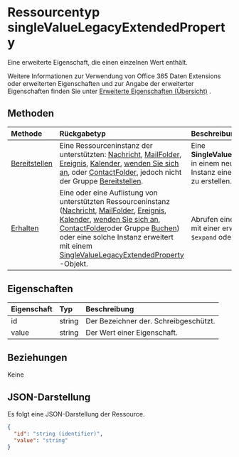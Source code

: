 # <a name="singlevaluelegacyextendedproperty-resource-type"></a>Ressourcentyp singleValueLegacyExtendedProperty

Eine erweiterte Eigenschaft, die einen einzelnen Wert enthält. 

Weitere Informationen zur Verwendung von Office 365 Daten Extensions oder erweiterten Eigenschaften und zur Angabe der erweiterter Eigenschaften finden Sie unter [Erweiterte Eigenschaften (Übersicht)](../resources/extended-properties-overview.md) . 


## <a name="methods"></a>Methoden

| Methode           | Rückgabetyp    |Beschreibung|
|:---------------|:--------|:----------|
|[Bereitstellen](../api/singlevaluelegacyextendedproperty_post_singlevalueextendedproperties.md) | Eine Ressourceninstanz der unterstützten: [Nachricht](../resources/message.md), [MailFolder](../resources/mailfolder.md), [Ereignis](../resources/event.md), [Kalender](../resources/calendar.md), [wenden Sie sich an](../resources/contact.md), oder [ContactFolder](../resources/contactfolder.md), jedoch nicht der Gruppe [Bereitstellen](../resources/post.md). | Eine **SingleValueLegacyExtendedProperty** in einem neuen oder vorhandenen Instanz einer unterstützten Ressource zu erstellen. |
|[Erhalten](../api/singlevaluelegacyextendedproperty_get.md) |Eine oder eine Auflistung von unterstützten Ressourceninstanz ([Nachricht](../resources/message.md), [MailFolder](../resources/mailfolder.md), [Ereignis](../resources/event.md), [Kalender](../resources/calendar.md), [wenden Sie sich an](../resources/contact.md), [ContactFolder](../resources/contactfolder.md)oder Gruppe [Buchen](../resources/post.md)) oder eine solche Instanz erweitert mit einem [SingleValueLegacyExtendedProperty](singlevaluelegacyextendedproperty.md) -Objekt. |Abrufen eine Instanz der Ressource mit einer erweiterten Eigenschaft mit `$expand` oder `$filter`.|


## <a name="properties"></a>Eigenschaften
| Eigenschaft     | Typ   |Beschreibung|
|:---------------|:--------|:----------|
|id|string|Der Bezeichner der. Schreibgeschützt.|
|value|string|Der Wert einer Eigenschaft.|

## <a name="relationships"></a>Beziehungen
Keine


## <a name="json-representation"></a>JSON-Darstellung

Es folgt eine JSON-Darstellung der Ressource.

<!-- {
  "blockType": "resource",
  "optionalProperties": [

  ],
  "@odata.type": "microsoft.graph.singlevaluelegacyextendedproperty"
}-->

```json
{
  "id": "string (identifier)",
  "value": "string"
}

```

<!-- uuid: 8fcb5dbc-d5aa-4681-8e31-b001d5168d79
2015-10-25 14:57:30 UTC -->
<!-- {
  "type": "#page.annotation",
  "description": "singleValueLegacyExtendedProperty resource",
  "keywords": "",
  "section": "documentation",
  "tocPath": ""
}-->